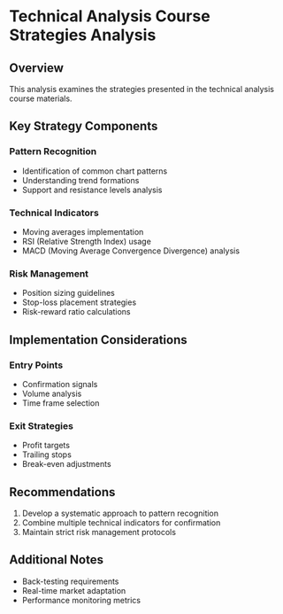 # Technical Analysis Course Strategies Analysis

## Overview
This analysis examines the strategies presented in the technical analysis course materials.

## Key Strategy Components

### Pattern Recognition
- Identification of common chart patterns
- Understanding trend formations
- Support and resistance levels analysis

### Technical Indicators
- Moving averages implementation
- RSI (Relative Strength Index) usage
- MACD (Moving Average Convergence Divergence) analysis

### Risk Management
- Position sizing guidelines
- Stop-loss placement strategies
- Risk-reward ratio calculations

## Implementation Considerations

### Entry Points
- Confirmation signals
- Volume analysis
- Time frame selection

### Exit Strategies
- Profit targets
- Trailing stops
- Break-even adjustments

## Recommendations
1. Develop a systematic approach to pattern recognition
2. Combine multiple technical indicators for confirmation
3. Maintain strict risk management protocols

## Additional Notes
- Back-testing requirements
- Real-time market adaptation
- Performance monitoring metrics